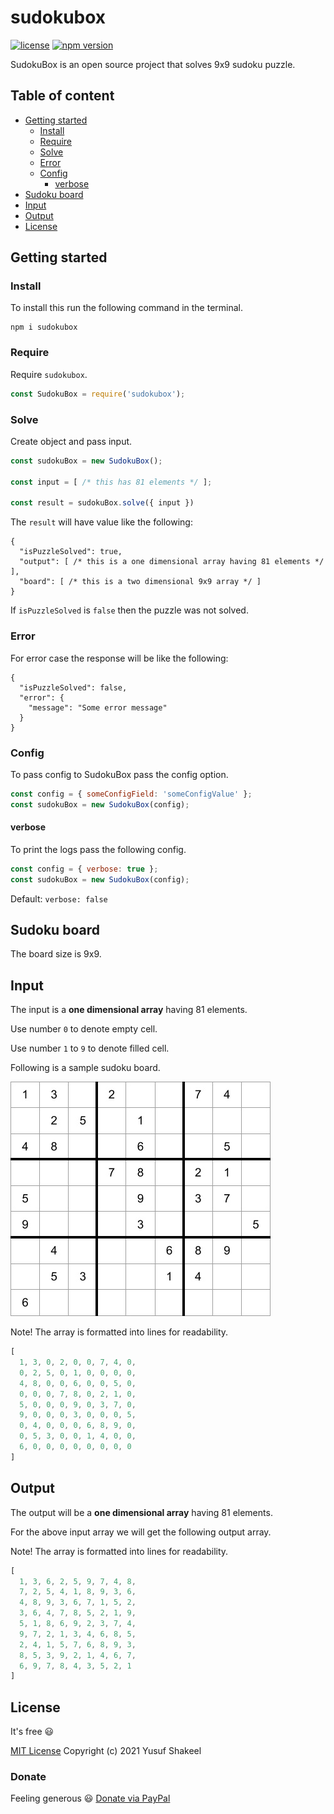 # sudokubox

[![license](https://img.shields.io/badge/license-MIT-blue.svg)](https://github.com/yusufshakeel/sudokubox)
[![npm version](https://img.shields.io/badge/npm-0.10.0-blue.svg)](https://www.npmjs.com/package/sudokubox)

SudokuBox is an open source project that solves 9x9 sudoku puzzle.

## Table of content

* [Getting started](#getting-started)
  * [Install](#install)
  * [Require](#require)
  * [Solve](#solve)
  * [Error](#error)
  * [Config](#config)
    * [verbose](#verbose)
* [Sudoku board](#sudoku-board)
* [Input](#input)
* [Output](#output)
* [License](#license)

## Getting started

### Install

To install this run the following command in the terminal.

```shell
npm i sudokubox
```

### Require

Require `sudokubox`.

```javascript
const SudokuBox = require('sudokubox');
```

### Solve

Create object and pass input.

```javascript
const sudokuBox = new SudokuBox();

const input = [ /* this has 81 elements */ ];

const result = sudokuBox.solve({ input })
```

The `result` will have value like the following:

```
{ 
  "isPuzzleSolved": true,
  "output": [ /* this is a one dimensional array having 81 elements */ ], 
  "board": [ /* this is a two dimensional 9x9 array */ ]
}
```

If `isPuzzleSolved` is `false` then the puzzle was not solved.

### Error

For error case the response will be like the following:

```
{
  "isPuzzleSolved": false,
  "error": {
    "message": "Some error message"
  }
}
```

### Config

To pass config to SudokuBox pass the config option.

```javascript
const config = { someConfigField: 'someConfigValue' };
const sudokuBox = new SudokuBox(config);
```

#### verbose

To print the logs pass the following config.

```javascript
const config = { verbose: true };
const sudokuBox = new SudokuBox(config);
```

Default: `verbose: false`

## Sudoku board

The board size is 9x9.

## Input

The input is a **one dimensional array** having 81 elements.

Use number `0` to denote empty cell.

Use number `1` to `9` to denote filled cell.

Following is a sample sudoku board.

![sudoku board](./docs/sample-puzzle.jpg)

Note! The array is formatted into lines for readability.

```javascript
[
  1, 3, 0, 2, 0, 0, 7, 4, 0,
  0, 2, 5, 0, 1, 0, 0, 0, 0,
  4, 8, 0, 0, 6, 0, 0, 5, 0,
  0, 0, 0, 7, 8, 0, 2, 1, 0,
  5, 0, 0, 0, 9, 0, 3, 7, 0,
  9, 0, 0, 0, 3, 0, 0, 0, 5,
  0, 4, 0, 0, 0, 6, 8, 9, 0,
  0, 5, 3, 0, 0, 1, 4, 0, 0,
  6, 0, 0, 0, 0, 0, 0, 0, 0
]
```

## Output

The output will be a **one dimensional array** having 81 elements.

For the above input array we will get the following output array.

Note! The array is formatted into lines for readability.

```javascript
[
  1, 3, 6, 2, 5, 9, 7, 4, 8,
  7, 2, 5, 4, 1, 8, 9, 3, 6,
  4, 8, 9, 3, 6, 7, 1, 5, 2,
  3, 6, 4, 7, 8, 5, 2, 1, 9,
  5, 1, 8, 6, 9, 2, 3, 7, 4,
  9, 7, 2, 1, 3, 4, 6, 8, 5,
  2, 4, 1, 5, 7, 6, 8, 9, 3,
  8, 5, 3, 9, 2, 1, 4, 6, 7,
  6, 9, 7, 8, 4, 3, 5, 2, 1
]
```

## License

It's free :smiley:

[MIT License](https://github.com/yusufshakeel/sudokubox/blob/master/LICENSE) Copyright (c) 2021 Yusuf Shakeel

### Donate

Feeling generous :smiley: [Donate via PayPal](https://www.paypal.me/yusufshakeel)